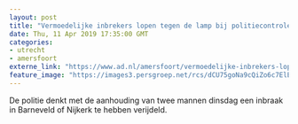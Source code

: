 ```yaml
---
layout: post
title: "Vermoedelijke inbrekers lopen tegen de lamp bij politiecontrole: man gooit snel briefje met adres weg"
date: Thu, 11 Apr 2019 17:35:00 GMT
categories: 
- utrecht 
- amersfoort 
externe_link: "https://www.ad.nl/amersfoort/vermoedelijke-inbrekers-lopen-tegen-de-lamp-bij-politiecontrole-man-gooit-snel-briefje-met-adres-weg~a2c993aa/"
feature_image: "https://images3.persgroep.net/rcs/dCU75goNa9cQiZo6c7ElEDkXN4E/diocontent/145328182/_fitwidth/400/?appId=21791a8992982cd8da851550a453bd7f&quality=0.7"
---
```


De politie denkt met de aanhouding van twee mannen dinsdag een inbraak in Barneveld of Nijkerk te hebben verijdeld.
